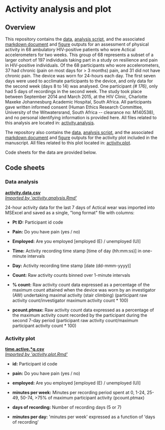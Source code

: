 # Activity analysis and plot

## Overview
This repository contains the [data](./activity.analysis/data/), [analysis script](./activity.analysis/activity.analysis.Rmd), and the associated [markdown document](./activity.analysis/activity.analysis.md) and [figure](./activity.analysis/figures/) outputs for an assessment of physical activity in 68 ambulatory HIV-positive patients who wore Actical accelerometers for two weeks. This group of 68 represents a subset of a larger cohort of 197 individuals taking part in a study on resilience and pain in HIV-positive individuals. Of the 68 participants who wore accelerometers, 37 had chronic (pain on most days for > 3 months) pain, and 31 did not have chronic pain. The device was worn for 24-hours each day. The first seven days were used to acclimate participants to the device, and only data for the second week (days 8 to 14) was analysed. One participant *(# 176)*, only had 5 days of recordings in the second week. The study took place between September 2014 and March 2015, at the HIV Clinic, Charlotte Maxeke Johannesburg Academic Hospital, South Africa. All participants gave written informed consent (Human Ethics Research Committee, University of the Witwatersrand, South Africa -- clearance no: M140538), and no personal identifying information is provided here. All files related to this analysis are located in: [activity.analysis](./activity.analysis). 

The repository also contains the [data](./activity.plot/data/), [analysis script](./activity.plot/activity.plot.Rmd), and the associated  [markdown document](./activity.plot/activity.plot.md) and [figure](./activity.plot/figures/) outputs for the activity plot included in the manuscript. All files related to this plot located in: [activity.plot](./activity.plot). 

Code sheets for the data are provided below.

## Code sheets
### Data analysis
[**activity.data.csv**](./activity.analysis/data/)  
[_Imported by 'activity.analysis.Rmd'_](./activity.analysis/)   

24-hour activity data for the last 7 days of Actical wear was imported into MSExcel and saved as a single, "long format" file with columns:

- **Pt ID:** Participant id code

- **Pain:** Do you have pain (yes / no)

- **Employed:** Are you employed [employed (E) / unemployed (U)]

- **Time:** Activity recording time stamp [time of day (hh:mm:ss)] in one-minute intervals	

- **Day:** Activity recording time stamp [date (dd-mmm-yyyy)]	

- **Count:** Raw activity counts binned over 1-minute intervals

- **% count:** Raw activity count data expressed as a percentage of the maximum count attained when the device was worn by an investigator (AW) undertaking maximal activity (stair climbing) (participant raw activity count/investigator maximum activity count * 100)

- **pcount.ptmax:** Raw activity count data expressed as a percentage of the maximum activity count recorded by the participant during the second 7-day period (participant raw activity count/maximum participant activity count * 100) 

### Activity plot
[**time.active.\*q.csv**](./activity.plot/data/)  
[_Imported by 'activity.plot.Rmd'_](./activity.plot/)    

- **id:** Participant id code

- **pain:** Do you have pain (yes / no)

- **employed:** Are you employed [employed (E) / unemployed (U)]

- **minutes per week:** Minutes per recording period spent at 0, 1-24, 25-49, 50-74, >75% of maximum participant activity (pcount.ptmax)

- **days of recording:** Number of recording days (5 or 7)

- **minutes per day:** 'minutes per week' expressed as a function of 'days of recording'
